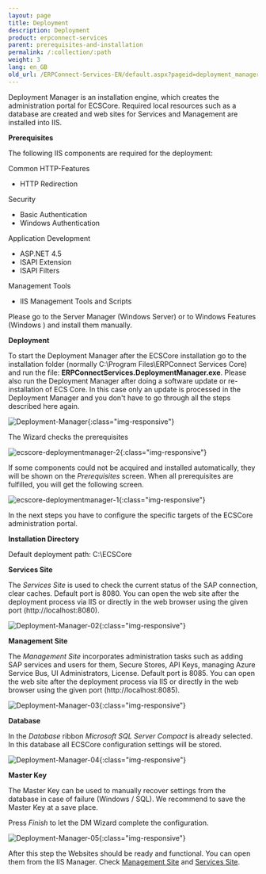 ```yaml
---
layout: page
title: Deployment
description: Deployment
product: erpconnect-services
parent: prerequisites-and-installation
permalink: /:collection/:path
weight: 3
lang: en_GB
old_url: /ERPConnect-Services-EN/default.aspx?pageid=deployment_manager
---
```


Deployment Manager is an installation engine, which creates the administration portal for ECSCore. Required local resources such as a database are created and web sites for Services and Management are installed into IIS. 

**Prerequisites**

The following IIS components are required for the deployment:

Common HTTP-Features
- HTTP Redirection

Security
- Basic Authentication
- Windows Authentication

Application Development
- ASP.NET 4.5
- ISAPI Extension
- ISAPI Filters

Management Tools
- IIS Management Tools and Scripts
             
Please go to the Server Manager (Windows Server) or to Windows Features (Windows ) and install them manually.

**Deployment** 

To start the Deployment Manager after the ECSCore installation go to the installation folder (normally C:\Program Files\ERPConnect Services Core) and run the file:
**ERPConnectServices.DeploymentManager.exe**. Please also run the Deployment Manager after doing a software update or re-installation of ECS Core. In this case only an update is processed in the Deployment Manager and you don't have to go through all the steps described here again. 

![Deployment-Manager](/img/content/Deployment-Manager.jpg){:class="img-responsive"}

The Wizard checks the prerequisites

![ecscore-deploymentmanager-2](/img/content/ecscore-deploymentmanager-2.jpg.png){:class="img-responsive"}

If some components could not be acquired and installed automatically, they will be shown on the *Prerequisites* screen. 
When all prerequisites are fulfilled, you will get the following screen.

![ecscore-deploymentmanager-1](/img/content/ecscore-deploymentmanager-1.jpg.png){:class="img-responsive"}

In the next steps you have to configure the specific targets of the ECSCore administration portal.

**Installation Directory**

Default deployment path: C:\ECSCore

**Services Site**

The *Services Site* is used to check the current status of the SAP connection, clear caches.
Default port is 8080. You can open the web site after the deployment process via IIS or directly in the web browser using the given port (http://localhost:8080).

![Deployment-Manager-02](/img/content/Deployment-Manager-02.jpg){:class="img-responsive"}

**Management Site**

The *Management Site* incorporates administration tasks such as adding SAP services and users for them, Secure Stores, API Keys, managing Azure Service Bus, UI Administrators, License. Default port is 8085. You can open the web site after the deployment process via IIS or directly in the web browser using the given port (http://localhost:8085).

![Deployment-Manager-03](/img/content/Deployment-Manager-03.jpg){:class="img-responsive"}

**Database**

In the *Database* ribbon *Microsoft SQL Server Compact*  is already selected. In this database all ECSCore configuration settings will be stored. 

![Deployment-Manager-04](/img/content/Deployment-Manager-04.jpg){:class="img-responsive"}

**Master Key** 

The Master Key can be used to manually recover settings from the database in case of failure (Windows / SQL).
We recommend to save the Master Key at a save place.  


Press *Finish* to let the DM Wizard complete the configuration.


![Deployment-Manager-05](/img/content/Deployment-Manager-05.jpg){:class="img-responsive"}

After this step the Websites should be ready and functional. You can open them from the IIS Manager. 
Check [Management Site](../administration/management-site) and [Services Site](../administration/services-site). 